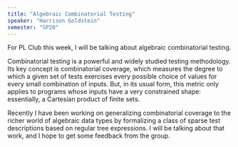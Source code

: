 ```yaml
---
title: "Algebraic Combinatorial Testing"
speaker: "Harrison Goldstein"
semester: "SP20"
---
```


For PL Club this week, I will be talking about algebraic combinatorial testing. 

Combinatorial testing is a powerful and widely studied testing methodology. Its key concept is combinatorial coverage, which measures the degree to which a given set of tests exercises every possible choice of values for every small combination of inputs. But, in its usual form, this metric only applies to programs whose inputs have a very constrained shape: essentially, a Cartesian product of finite sets.

Recently I have been working on generalizing combinatorial coverage to the richer world of algebraic data types by formalizing a class of sparse test descriptions based on regular tree expressions. I will be talking about that work, and I hope to get some feedback from the group.
